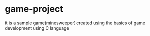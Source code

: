 # game-project
it is a sample game(minesweeper) created using the basics of game development using C language
